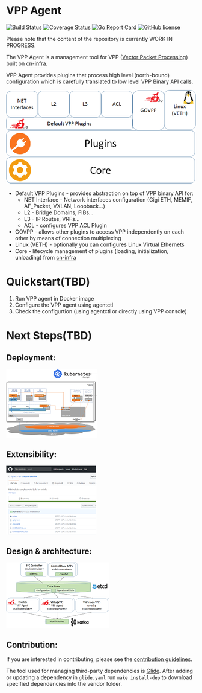 # VPP Agent

[![Build Status](https://travis-ci.org/ligato/vpp-agent.svg?branch=master)](https://travis-ci.org/ligato/vpp-agent)
[![Coverage Status](https://coveralls.io/repos/github/ligato/vpp-agent/badge.svg?branch=master)](https://coveralls.io/github/ligato/vpp-agent?branch=master)
[![Go Report Card](https://goreportcard.com/badge/github.com/ligato/vpp-agent)](https://goreportcard.com/report/github.com/ligato/vpp-agent)
[![GitHub license](https://img.shields.io/badge/license-Apache%20license%202.0-blue.svg)](https://github.com/ligato/vpp-agent/blob/master/LICENSE)

Please note that the content of the repository is currently WORK IN PROGRESS.

The VPP Agent is a management tool for VPP ([Vector Packet Processing](https://fd.io/)) 
built on [cn-infra](github.com/ligato/cn-infra).

VPP Agent provides plugins that process high level (north-bound) configuration which 
is carefully translated to low level VPP Binary API calls.

![vpp agent plugins](vpp_agent_plugins.png "VPP Agent Plugins on top of cn-infra")
 
* Default VPP Plugins - provides abstraction on top of VPP binary API for:
  * NET Interface - Network interfaces configuration (Gigi ETH, MEMIF, AF_Packet, VXLAN, Loopback...)
  * L2 - Bridge Domains, FIBs...
  * L3 - IP Routes, VRFs...
  * ACL - configures VPP ACL Plugin
* GOVPP - allows other plugins to access VPP independently on each other by means of connection multiplexing
* Linux (VETH) - optionally you can configures Linux Virtual Ethernets
* Core - lifecycle management of plugins (loading, initialization, unloading) from [cn-infra](https://github.com/ligato/cn-infra)

# Quickstart(TBD)
1. Run VPP agent in Docker image
2. Configure the VPP agent using agentctl
3. Check the configurtion (using agentctl or directly using VPP console)

# Next Steps(TBD)
## Deployment:
![K8s integration](k8s_deployment_thumb.png "VPP Agent - K8s integration")

## Extensibility:
![VPP Agent Extensibility](extensibility_thumb.png)

## Design & architecture:
[![VPP agent 10.000 feet](vpp_agent_10K_feet_thumb.png "VPP Agent - 10.000 feet view on the architecture")](Design.md)

## Contribution:
If you are interested in contributing, please see the [contribution guidelines](CONTRIBUTING.md).

The tool used for managing third-party dependencies is [Glide](https://github.com/Masterminds/glide). After adding or updating
a dependency in `glide.yaml` run `make install-dep` to download specified dependencies into the vendor folder. 
